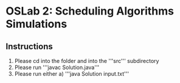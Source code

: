 # OSLab 2: Scheduling Algorithms Simulations 

## Instructions 

1) Please cd into the folder and into the '''src''' subdirectory 
2) Please run '''javac Solution.java''' 
3) Please run either 
   a) '''java Solution input.txt''' 
